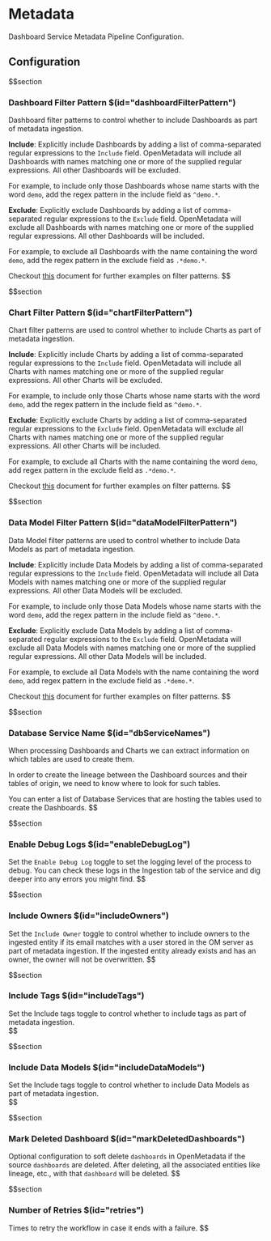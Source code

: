 # Metadata

Dashboard Service Metadata Pipeline Configuration.

## Configuration

$$section

### Dashboard Filter Pattern $(id="dashboardFilterPattern")

Dashboard filter patterns to control whether to include Dashboards as part of metadata ingestion.

**Include**: Explicitly include Dashboards by adding a list of comma-separated regular expressions to the `Include` field. OpenMetadata will include all Dashboards with names matching one or more of the supplied regular expressions. All other Dashboards will be excluded.

For example, to include only those Dashboards whose name starts with the word `demo`, add the regex pattern in the include field as `^demo.*`.

**Exclude**: Explicitly exclude Dashboards by adding a list of comma-separated regular expressions to the `Exclude` field. OpenMetadata will exclude all Dashboards with names matching one or more of the supplied regular expressions. All other Dashboards will be included.

For example, to exclude all Dashboards with the name containing the word `demo`, add the regex pattern in the exclude field as `.*demo.*`.

Checkout [this](https://docs.open-metadata.org/connectors/ingestion/workflows/metadata/filter-patterns/database#database-filter-pattern) document for further examples on filter patterns.
$$

$$section
### Chart Filter Pattern $(id="chartFilterPattern")

Chart filter patterns are used to control whether to include Charts as part of metadata ingestion.

**Include**: Explicitly include Charts by adding a list of comma-separated regular expressions to the `Include` field. OpenMetadata will include all Charts with names matching one or more of the supplied regular expressions. All other Charts will be excluded.

For example, to include only those Charts whose name starts with the word `demo`, add the regex pattern in the include field as `^demo.*`.

**Exclude**: Explicitly exclude Charts by adding a list of comma-separated regular expressions to the `Exclude` field. OpenMetadata will exclude all Charts with names matching one or more of the supplied regular expressions. All other Charts will be included.

For example, to exclude all Charts with the name containing the word `demo`, add regex pattern in the exclude field as `.*demo.*`.

Checkout [this](https://docs.open-metadata.org/connectors/ingestion/workflows/metadata/filter-patterns/database#database-filter-pattern) document for further examples on filter patterns.
$$

$$section
### Data Model Filter Pattern $(id="dataModelFilterPattern")

Data Model filter patterns are used to control whether to include Data Models as part of metadata ingestion.

**Include**: Explicitly include Data Models by adding a list of comma-separated regular expressions to the `Include` field. OpenMetadata will include all Data Models with names matching one or more of the supplied regular expressions. All other Data Models will be excluded.

For example, to include only those Data Models whose name starts with the word `demo`, add the regex pattern in the include field as `^demo.*`.

**Exclude**: Explicitly exclude Data Models by adding a list of comma-separated regular expressions to the `Exclude` field. OpenMetadata will exclude all Data Models with names matching one or more of the supplied regular expressions. All other Data Models will be included.

For example, to exclude all Data Models with the name containing the word `demo`, add regex pattern in the exclude field as `.*demo.*`.

Checkout [this](https://docs.open-metadata.org/connectors/ingestion/workflows/metadata/filter-patterns/database#database-filter-pattern) document for further examples on filter patterns.
$$

$$section
### Database Service Name $(id="dbServiceNames")

When processing Dashboards and Charts we can extract information on which tables are used to create them.

In order to create the lineage between the Dashboard sources and their tables of origin, we need to know where to look for such tables.

You can enter a list of Database Services that are hosting the tables used to create the Dashboards.
$$

$$section
### Enable Debug Logs $(id="enableDebugLog")

Set the `Enable Debug Log` toggle to set the logging level of the process to debug. You can check these logs in the Ingestion tab of the service and dig deeper into any errors you might find.
$$

$$section
### Include Owners $(id="includeOwners")

Set the `Include Owner` toggle to control whether to include owners to the ingested entity if its email matches with a user stored in the OM server as part of metadata ingestion. If the ingested entity already exists and has an owner, the owner will not be overwritten.
$$

$$section
### Include Tags  $(id="includeTags")

Set the Include tags toggle to control whether to include tags as part of metadata ingestion.    
$$

$$section
### Include Data Models $(id="includeDataModels")

Set the Include tags toggle to control whether to include Data Models as part of metadata ingestion.    
$$

$$section
### Mark Deleted Dashboard $(id="markDeletedDashboards")

Optional configuration to soft delete `dashboards` in OpenMetadata if the source `dashboards` are deleted. After deleting, all the associated entities like lineage, etc., with that `dashboard` will be deleted.
$$

$$section
### Number of Retries $(id="retries")

Times to retry the workflow in case it ends with a failure.
$$

